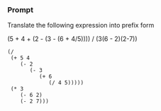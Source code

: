 ### Prompt

Translate the following expression into prefix form

(5 + 4 + (2 - (3 - (6 + 4/5)))) / (3(6 - 2)(2-7))

```
(/
 (+ 5 4
    (- 2
       (- 3
          (+ 6
             (/ 4 5)))))
 (* 3
    (- 6 2)
    (- 2 7)))
```
